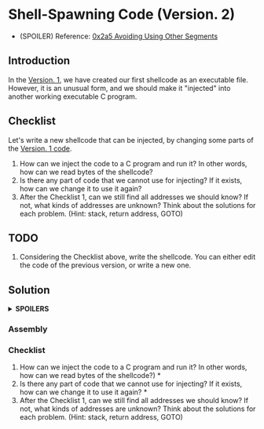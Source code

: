 # Shell-Spawning Code (Version. 2)

* (SPOILER) Reference: [0x2a5 Avoiding Using Other Segments](https://bista.sites.dmi.unipg.it/didattica/sicurezza-pg/buffer-overrun/hacking-book/0x2a0-writing_shellcode.html)

## Introduction
In the [Version. 1](https://github.com/reruo321/OS-Self-Study/tree/main/00003-Writing-Shellcode/x86/00002-Shell-Spawning-Code/Version-001), we have created our first shellcode as an executable file. However, it is an unusual form, and we should make it "injected" into another working executable C program.

## Checklist
Let's write a new shellcode that can be injected, by changing some parts of the [Version. 1 code](https://github.com/reruo321/OS-Self-Study/blob/main/00003-Writing-Shellcode/x86/00002-Shell-Spawning-Code/Version-001/src/spawn1.s).

1. How can we inject the code to a C program and run it? In other words, how can we read bytes of the shellcode?
2. Is there any part of code that we cannot use for injecting? If it exists, how can we change it to use it again?
3. After the Checklist 1, can we still find all addresses we should know? If not, what kinds of addresses are unknown? Think about the solutions for each problem. (Hint: stack, return address, GOTO)

## TODO
1. Considering the Checklist above, write the shellcode. You can either edit the code of the previous version, or write a new one.

## Solution
<details>
  <summary><b>SPOILERS</b></summary>
</details>

### Assembly
    
### Checklist
1. How can we inject the code to a C program and run it? In other words, how can we read bytes of the shellcode?)
   * 
2. Is there any part of code that we cannot use for injecting? If it exists, how can we change it to use it again?
   *
3. After the Checklist 1, can we still find all addresses we should know? If not, what kinds of addresses are unknown? Think about the solutions for each problem. (Hint: stack, return address, GOTO)
